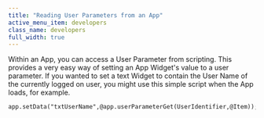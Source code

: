 ```yaml
---
title: "Reading User Parameters from an App"
active_menu_item: developers
class_name: developers
full_width: true
---
```



Within an App, you can access a User Parameter from scripting. This provides a very easy way of setting an App Widget's value to a user parameter. If you wanted to set a text Widget to contain the User Name of the currently logged on user, you might use this simple script when the App loads, for example.

    app.setData("txtUserName",@app.userParameterGet(UserIdentifier,@Item));@
     
   

